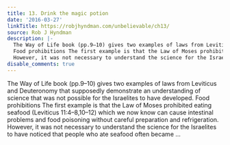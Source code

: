 ```yaml
---
title: 13. Drink the magic potion
date: '2016-03-27'
linkTitle: https://robjhyndman.com/unbelievable/ch13/
source: Rob J Hyndman
description: |-
  The Way of Life book (pp.9–10) gives two examples of laws from Leviticus and Deuteronomy that supposedly demonstrate an understanding of science that was not possible for the Israelites to have developed.
  Food prohibitions The first example is that the Law of Moses prohibited eating seafood (Leviticus 11:4–8,10–12) which we now know can cause intestinal problems and food poisoning without careful preparation and refrigeration.
  However, it was not necessary to understand the science for the Israelites to have noticed that people who ate seafood often became ...
disable_comments: true
---
```

The Way of Life book (pp.9–10) gives two examples of laws from Leviticus and Deuteronomy that supposedly demonstrate an understanding of science that was not possible for the Israelites to have developed.
Food prohibitions The first example is that the Law of Moses prohibited eating seafood (Leviticus 11:4–8,10–12) which we now know can cause intestinal problems and food poisoning without careful preparation and refrigeration.
However, it was not necessary to understand the science for the Israelites to have noticed that people who ate seafood often became ...